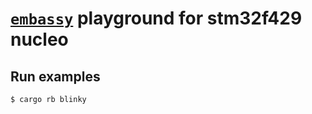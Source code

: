 # [`embassy`](https://github.com/embassy-rs) playground for stm32f429 nucleo

## Run examples

`$ cargo rb blinky`
